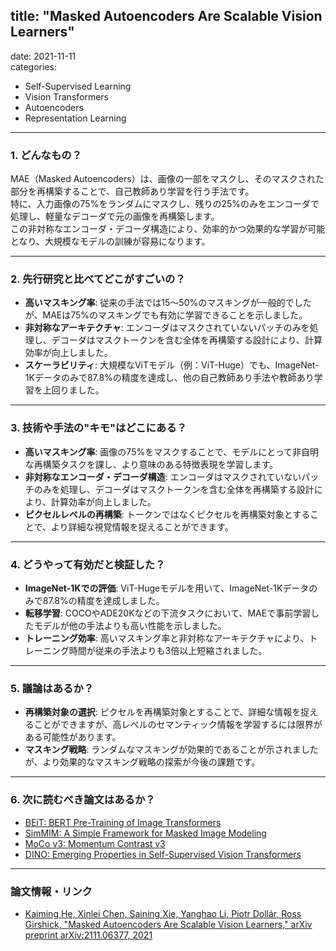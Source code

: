 
## title: "Masked Autoencoders Are Scalable Vision Learners"
date: 2021-11-11  
categories:  
- Self-Supervised Learning  
- Vision Transformers  
- Autoencoders  
- Representation Learning  

---

### 1. どんなもの？
MAE（Masked Autoencoders）は、画像の一部をマスクし、そのマスクされた部分を再構築することで、自己教師あり学習を行う手法です。  
特に、入力画像の75%をランダムにマスクし、残りの25%のみをエンコーダで処理し、軽量なデコーダで元の画像を再構築します。  
この非対称なエンコーダ・デコーダ構造により、効率的かつ効果的な学習が可能となり、大規模なモデルの訓練が容易になります。

---

### 2. 先行研究と比べてどこがすごいの？
- **高いマスキング率**: 従来の手法では15〜50%のマスキングが一般的でしたが、MAEは75%のマスキングでも有効に学習できることを示しました。  
- **非対称なアーキテクチャ**: エンコーダはマスクされていないパッチのみを処理し、デコーダはマスクトークンを含む全体を再構築する設計により、計算効率が向上しました。  
- **スケーラビリティ**: 大規模なViTモデル（例：ViT-Huge）でも、ImageNet-1Kデータのみで87.8%の精度を達成し、他の自己教師あり手法や教師あり学習を上回りました。

---

### 3. 技術や手法の"キモ"はどこにある？
- **高いマスキング率**: 画像の75%をマスクすることで、モデルにとって非自明な再構築タスクを課し、より意味のある特徴表現を学習します。  
- **非対称なエンコーダ・デコーダ構造**: エンコーダはマスクされていないパッチのみを処理し、デコーダはマスクトークンを含む全体を再構築する設計により、計算効率が向上しました。  
- **ピクセルレベルの再構築**: トークンではなくピクセルを再構築対象とすることで、より詳細な視覚情報を捉えることができます。

---

### 4. どうやって有効だと検証した？
- **ImageNet-1Kでの評価**: ViT-Hugeモデルを用いて、ImageNet-1Kデータのみで87.8%の精度を達成しました。  
- **転移学習**: COCOやADE20Kなどの下流タスクにおいて、MAEで事前学習したモデルが他の手法よりも高い性能を示しました。  
- **トレーニング効率**: 高いマスキング率と非対称なアーキテクチャにより、トレーニング時間が従来の手法よりも3倍以上短縮されました。

---

### 5. 議論はあるか？
- **再構築対象の選択**: ピクセルを再構築対象とすることで、詳細な情報を捉えることができますが、高レベルのセマンティック情報を学習するには限界がある可能性があります。  
- **マスキング戦略**: ランダムなマスキングが効果的であることが示されましたが、より効果的なマスキング戦略の探索が今後の課題です。

---

### 6. 次に読むべき論文はあるか？
- [BEiT: BERT Pre-Training of Image Transformers](https://arxiv.org/abs/2106.08254)  
- [SimMIM: A Simple Framework for Masked Image Modeling](https://arxiv.org/abs/2111.09886)  
- [MoCo v3: Momentum Contrast v3](https://arxiv.org/abs/2104.02057)  
- [DINO: Emerging Properties in Self-Supervised Vision Transformers](https://arxiv.org/abs/2104.14294)  

---

### 論文情報・リンク  
- [Kaiming He, Xinlei Chen, Saining Xie, Yanghao Li, Piotr Dollár, Ross Girshick, "Masked Autoencoders Are Scalable Vision Learners," arXiv preprint arXiv:2111.06377, 2021](https://arxiv.org/abs/2111.06377)
